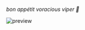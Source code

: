 *bon appétit voracious viper 🐍*

![preview](https://user-images.githubusercontent.com/96253880/168998613-5e30a15c-ea43-4b7f-bc45-c0e3f2b67080.gif)
